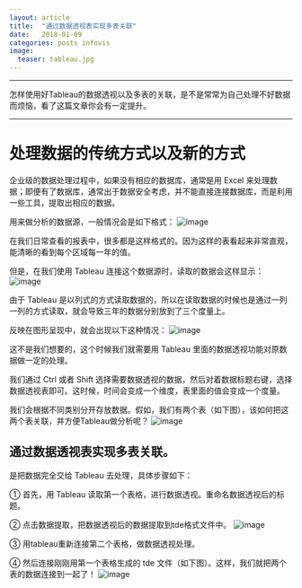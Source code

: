 ```yaml
---
layout: article
title:  "通过数据透视表实现多表关联"
date:   2018-01-09
categories: posts infovis
image:
  teaser: tableau.jpg
---
```

---
怎样使用好Tableau的数据透视以及多表的关联，是不是常常为自己处理不好数据而烦恼，看了这篇文章你会有一定提升。

--------
# 处理数据的传统方式以及新的方式
企业级的数据处理过程中，如果没有相应的数据库，通常是用 Excel 来处理数据；即便有了数据库，通常出于数据安全考虑，并不能直接连接数据库，而是利用一些工具，提取出相应的数据。

用来做分析的数据源，一般情况会是如下格式：
![image](https://luojihao.github.io/images/i1.jpg)

在我们日常查看的报表中，很多都是这样格式的。因为这样的表看起来非常直观，能清晰的看到每个区域每一年的值。

但是，在我们使用 Tableau 连接这个数据源时，读取的数据会这样显示：
![image](https://luojihao.github.io/images/i2.jpg)

由于 Tableau 是以列式的方式读取数据的，所以在读取数据的时候也是通过一列一列的方式读取，就会导致三年的数据分别放到了三个度量上。

反映在图形呈现中，就会出现以下这种情况：
![image](https://luojihao.github.io/images/i3.jpg)

这不是我们想要的，这个时候我们就需要用 Tableau 里面的数据透视功能对原数据做一定的处理。

我们通过 Ctrl 或者 Shift 选择需要数据透视的数据，然后对着数据标题右键，选择数据透视表即可。这时候，时间会变成一个维度，表里面的值会变成一个度量。

我们会根据不同类别分开存放数据。假如，我们有两个表（如下图），该如何把这两个表关联，并方便Tableau做分析呢？
![image](https://luojihao.github.io/images/i4.jpg)

## 通过数据透视表实现多表关联。

是把数据完全交给 Tableau 去处理，具体步骤如下：


➀ 首先，用 Tableau 读取第一个表格，进行数据透视。重命名数据透视后的标题。

➁ 点击数据提取，把数据透视后的数据提取到tde格式文件中。
![image](https://luojihao.github.io/images/i5.jpg)

➂ 用tableau重新连接第二个表格，做数据透视处理。

➃ 然后连接刚刚用第一个表格生成的 tde 文件（如下图）。这样，我们就把两个表的数据连接到一起了！
![image](https://luojihao.github.io/images/i6.jpg)